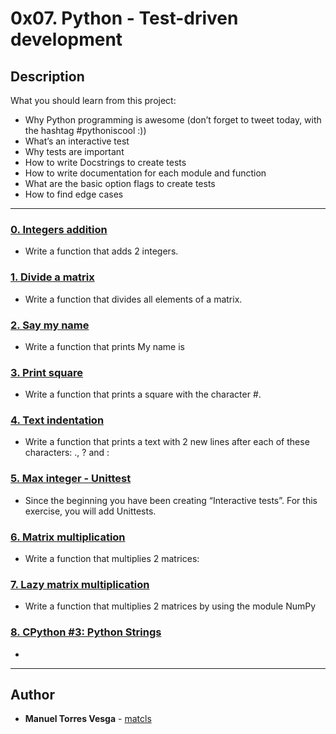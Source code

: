 # 0x07. Python - Test-driven development

## Description
What you should learn from this project:

* Why Python programming is awesome (don’t forget to tweet today, with the hashtag #pythoniscool :))
* What’s an interactive test
* Why tests are important
* How to write Docstrings to create tests
* How to write documentation for each module and function
* What are the basic option flags to create tests
* How to find edge cases

---

### [0. Integers addition](./0-add_integer.py)
* Write a function that adds 2 integers.


### [1. Divide a matrix](./2-matrix_divided.py)
* Write a function that divides all elements of a matrix.


### [2. Say my name](./3-say_my_name.py)
* Write a function that prints My name is <first name> <last name>


### [3. Print square](./4-print_square.py)
* Write a function that prints a square with the character #.


### [4. Text indentation](./5-text_indentation.py)
* Write a function that prints a text with 2 new lines after each of these characters: ., ? and :


### [5. Max integer - Unittest](./tests/6-max_integer_test.py)
* Since the beginning you have been creating “Interactive tests”. For this exercise, you will add Unittests.


### [6. Matrix multiplication](./100-matrix_mul.py)
* Write a function that multiplies 2 matrices:


### [7. Lazy matrix multiplication](./101-lazy_matrix_mul.py)
* Write a function that multiplies 2 matrices by using the module NumPy


### [8. CPython #3: Python Strings](./102-python.c)
* 


---

## Author
* **Manuel Torres Vesga** - [matcls](https://github.com/matcls)